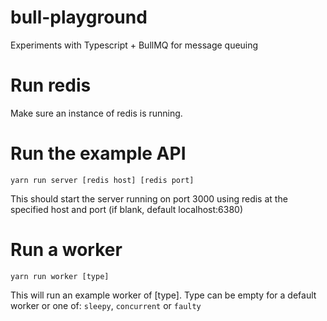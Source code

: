# bull-playground
Experiments with Typescript + BullMQ for message queuing

# Run redis
Make sure an instance of redis is running.

# Run the example API
```shell
yarn run server [redis host] [redis port]
```
This should start the server running on port 3000 using redis at the specified host and port (if blank, default localhost:6380)

# Run a worker
```shell
yarn run worker [type]
```
This will run an example worker of [type]. Type can be empty for a default worker or one of: `sleepy`, `concurrent` or `faulty`